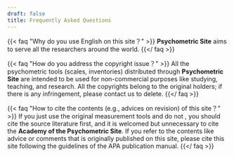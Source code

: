 ```yaml
---
draft: false
title: Frequently Asked Questions
---
```

{{< faq "Why do you use English on this site？" >}}
**Psychometric Site** aims to serve all the researchers around the world.
{{</ faq >}}

{{< faq "How do you address the copyright issue？" >}}
All the psychometric tools (scales, inventories) distributed through **Psychometric Site** are intended to be used for non-commercial purposes like studying, teaching, and research. All the copyrights belong to the original holders; if there is any infringement, please contact us to delete.
{{</ faq >}}

{{< faq "How to cite the contents (e.g., advices on revision) of this site？" >}}
If you just use the original measurement tools and do not , you should cite the source literature first, and it is welcomed but unnecessary to cite the **Academy of the Psychometric Site**. If you refer to the contents like advice or comments that is originally published on this site, please cite this site following the guidelines of the APA publication manual.
{{</ faq >}}
